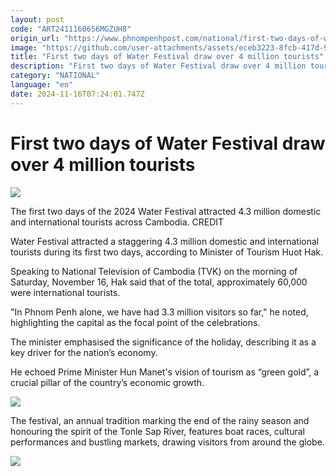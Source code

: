 ```yaml
---
layout: post
code: "ART2411160656MGZUH8"
origin_url: "https://www.phnompenhpost.com/national/first-two-days-of-water-festival-draw-over-4-million-tourists"
image: "https://github.com/user-attachments/assets/eceb3223-8fcb-417d-9d2e-67b48d597686"
title: "First two days of Water Festival draw over 4 million tourists"
description: "​​First two days of Water Festival draw over 4 million tourists​"
category: "NATIONAL"
language: "en"
date: 2024-11-16T07:24:01.747Z
---
```


# First two days of Water Festival draw over 4 million tourists

![](https://github.com/user-attachments/assets/1f3a5bef-b956-44a0-aec1-14fe539ea8f4)

The first two days of the 2024 Water Festival attracted 4.3 million domestic and international tourists across Cambodia. CREDIT

Water Festival attracted a staggering 4.3 million domestic and international tourists during its first two days, according to Minister of Tourism Huot Hak.

Speaking to National Television of Cambodia (TVK) on the morning of Saturday, November 16, Hak said that of the total, approximately 60,000 were international tourists.

"In Phnom Penh alone, we have had 3.3 million visitors so far," he noted, highlighting the capital as the focal point of the celebrations.

The minister emphasised the significance of the holiday, describing it as a key driver for the nation’s economy.

He echoed Prime Minister Hun Manet's vision of tourism as “green gold”, a crucial pillar of the country’s economic growth.

![](https://github.com/user-attachments/assets/669c0dfe-5e6d-40b4-aa72-f910efbd4033)

The festival, an annual tradition marking the end of the rainy season and honouring the spirit of the Tonle Sap River, features boat races, cultural performances and bustling markets, drawing visitors from around the globe.

![](https://github.com/user-attachments/assets/a2c361e4-5260-48b3-b32c-a1d8e89daaca)